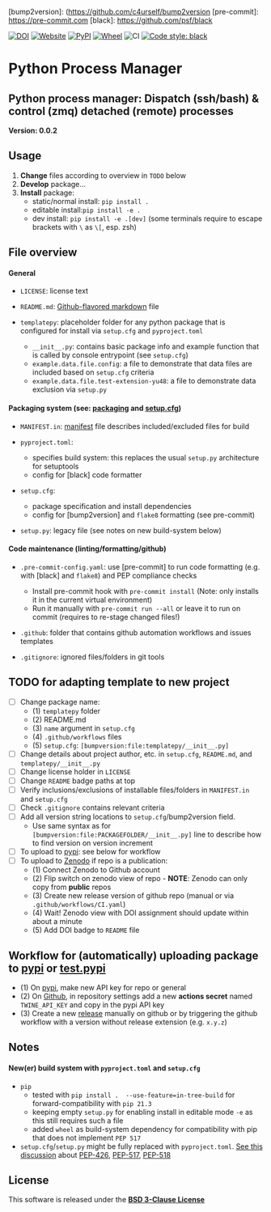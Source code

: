 [//]: # (Links)
[Github-flavored markdown]: https://github.github.com/gfm

[manifest]: https://packaging.python.org/en/latest/guides/using-manifest-in
[packaging]: https://packaging.python.org/en/latest/tutorials/packaging-projects
[setup.cfg]: https://setuptools.pypa.io/en/latest/userguide/declarative_config.html

[bump2version]: (https://github.com/c4urself/bump2version
[pre-commit]: https://pre-commit.com
[black]: https://github.com/psf/black

[pypi]: pypi.org
[test.pypi]: test.pypi.org

[Zenodo]: https://zenodo.org

[//]: # (Badges)

[![DOI](https://zenodo.org/badge/370470893.svg)](https://zenodo.org/badge/latestdoi/370470893)
[![Website](https://img.shields.io/website?up_message=online&url=https%3A%2F%2Fgithub.com/larsrollik/templatepy)](https://github.com/larsrollik/templatepy)
[![PyPI](https://img.shields.io/pypi/v/templatepy.svg)](https://pypi.org/project/templatepy)
[![Wheel](https://img.shields.io/pypi/wheel/templatepy.svg)](https://pypi.org/project/templatepy)
![CI](https://github.com/larsrollik/templatepy/workflows/tests/badge.svg)
[![Code style: black](https://img.shields.io/badge/code%20style-black-000000.svg)](https://github.com/python/black)


# Python Process Manager
Python process manager: Dispatch (ssh/bash) & control (zmq) detached (remote) processes
---
**Version: 0.0.2**


## Usage
1. **Change** files according to overview in `TODO` below
2. **Develop** package...
3. **Install** package:
   - static/normal install: `pip install .`
   - editable install:`pip install -e .`
   - dev install: `pip install -e .[dev]` (some terminals require to escape brackets with ` \ ` as `\[`, esp. zsh)



## File overview

#### General
- `LICENSE`: license text

- `README.md`: [Github-flavored markdown] file

- `templatepy`: placeholder folder for any python package that is configured for install via `setup.cfg` and `pyproject.toml`
  - `__init__.py`: contains basic package info and example function that is called by console entrypoint (see `setup.cfg`)
  - `example.data.file.config`: a file to demonstrate that data files are included based on `setup.cfg` criteria
  - `example.data.file.test-extension-yu48`: a file to demonstrate data exclusion via `setup.py`

#### Packaging system (see: [packaging] and [setup.cfg])
  - `MANIFEST.in`: [manifest] file describes included/excluded files for build

  - `pyproject.toml`:
    - specifies build system: this replaces the usual `setup.py` architecture for setuptools
    - config for [black] code formatter

  - `setup.cfg`:
    - package specification and install dependencies
    - config for [bump2version] and `flake8` formatting (see pre-commit)

  - `setup.py`: legacy file (see notes on new build-system below)

#### Code maintenance (linting/formatting/github)
- `.pre-commit-config.yaml`: use [pre-commit] to run code formatting (e.g. with [black] and `flake8`) and PEP compliance checks
  - Install pre-commit hook with `pre-commit install` (Note: only installs it in the current virtual environment)
  - Run it manually with `pre-commit run --all` or leave it to run on commit (requires to re-stage changed files!)

- `.github`: folder that contains github automation workflows and issues templates

- `.gitignore`: ignored files/folders in git tools



## TODO for **adapting** template to new project

- [ ] Change package name:
  - (1) `templatepy` folder
  - (2) README.md
  - (3) `name` argument in `setup.cfg`
  - (4) `.github/workflows` files
  - (5) `setup.cfg`: `[bumpversion:file:templatepy/__init__.py]`
- [ ] Change details about project author, etc. in `setup.cfg`, `README.md`, and `templatepy/__init__.py`
- [ ] Change license holder in `LICENSE`
- [ ] Change `README` badge paths at top
- [ ] Verify inclusions/exclusions of installable files/folders in `MANIFEST.in` and `setup.cfg`
- [ ] Check `.gitignore` contains relevant criteria
- [ ] Add all version string locations to `setup.cfg`/bump2version field.
  - Use same syntax as for `[bumpversion:file:PACKAGEFOLDER/__init__.py]` line to describe how to find version on version increment
- [ ] To upload to [pypi]: see below for workflow
- [ ] To upload to [Zenodo] if repo is a publication:
  - (1) Connect Zenodo to Github account
  - (2) Flip switch on zenodo view of repo - **NOTE**: Zenodo can only copy from **public** repos
  - (3) Create new release version of github repo (manual or via `.github/workflows/CI.yaml`)
  - (4) Wait! Zenodo view with DOI assignment should update within about a minute
  - (5) Add DOI badge to `README` file



## Workflow for (automatically) uploading package to [pypi] or [test.pypi]
- (1) On [pypi], make new API key for repo or general
- (2) On [Github](https://github.com/larsrollik/templatepy/settings/secrets/actions/new), in repository settings add a new **actions secret** named `TWINE_API_KEY` and copy in the pypi API key
- (3) Create a new [release](https://github.com/larsrollik/templatepy/releases/new) manually on github or by triggering the github workflow with a version without release extension (e.g. `x.y.z`)



## Notes

#### New(er) build system with `pyproject.toml` and `setup.cfg`
- `pip`
  - tested with `pip install .  --use-feature=in-tree-build` for forward-compatibility with `pip 21.3`
  - keeping empty `setup.py` for enabling install in editable mode `-e` as this still requires such a file
  - added `wheel` as build-system dependency for compatibility with pip that does not implement `PEP 517`
- `setup.cfg`/`setup.py` might be fully replaced with `pyproject.toml`. [See this discussion](https://stackoverflow.com/questions/44878600/is-setup-cfg-deprecated) about [PEP-426](https://peps.python.org/pep-0426/), [PEP-517](https://peps.python.org/pep-0517), [PEP-518](https://peps.python.org/pep-0518)



## License
This software is released under the **[BSD 3-Clause License](https://github.com/larsrollik/templatepy/blob/main/LICENSE)**

